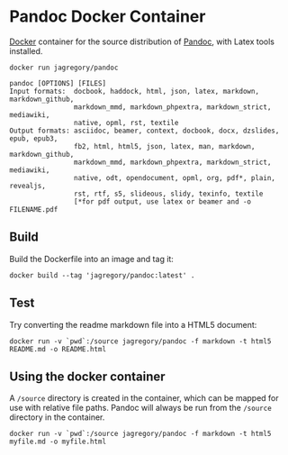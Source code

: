 # Pandoc Docker Container

[Docker](https://www.docker.io/) container for the source distribution of [Pandoc](http://johnmacfarlane.net/pandoc), with Latex tools installed.

    docker run jagregory/pandoc

    pandoc [OPTIONS] [FILES]
    Input formats:  docbook, haddock, html, json, latex, markdown, markdown_github,
                    markdown_mmd, markdown_phpextra, markdown_strict, mediawiki,
                    native, opml, rst, textile
    Output formats: asciidoc, beamer, context, docbook, docx, dzslides, epub, epub3,
                    fb2, html, html5, json, latex, man, markdown, markdown_github,
                    markdown_mmd, markdown_phpextra, markdown_strict, mediawiki,
                    native, odt, opendocument, opml, org, pdf*, plain, revealjs,
                    rst, rtf, s5, slideous, slidy, texinfo, textile
                    [*for pdf output, use latex or beamer and -o FILENAME.pdf
## Build

Build the Dockerfile into an image and tag it:

    docker build --tag 'jagregory/pandoc:latest' .

## Test

Try converting the readme markdown file into a HTML5 document:

    docker run -v `pwd`:/source jagregory/pandoc -f markdown -t html5 README.md -o README.html

## Using the docker container

A `/source` directory is created in the container, which can be mapped for use with relative file paths. Pandoc will always be run from the `/source` directory in the container.

    docker run -v `pwd`:/source jagregory/pandoc -f markdown -t html5 myfile.md -o myfile.html
